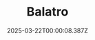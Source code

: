 ---
title: "Balatro"
id: 2379780
date: 2025-03-22T00:00:08.387Z
link: games/steam/recent/balatro
image: http://media.steampowered.com/steamcommunity/public/images/apps/2379780/b6018068070ab0e23561694c11f7950dd6f4c752.jpg
playtime_2weeks: 244
playtime_forever: 7788
playtime_windows_forever: 0
playtime_mac_forever: 192
playtime_linux_forever: 7596
playtime_deck_forever: 7596
---